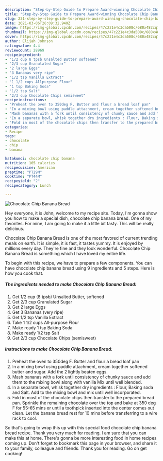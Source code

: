 ```yaml
---
description: "Step-by-Step Guide to Prepare Award-winning Chocolate Chip Banana Bread"
title: "Step-by-Step Guide to Prepare Award-winning Chocolate Chip Banana Bread"
slug: 231-step-by-step-guide-to-prepare-award-winning-chocolate-chip-banana-bread
date: 2021-03-06T20:09:32.940Z
image: https://img-global.cpcdn.com/recipes/47c221e4c3da508c/680x482cq70/chocolate-chip-banana-bread-recipe-main-photo.jpg
thumbnail: https://img-global.cpcdn.com/recipes/47c221e4c3da508c/680x482cq70/chocolate-chip-banana-bread-recipe-main-photo.jpg
cover: https://img-global.cpcdn.com/recipes/47c221e4c3da508c/680x482cq70/chocolate-chip-banana-bread-recipe-main-photo.jpg
author: Elijah Johnson
ratingvalue: 4.4
reviewcount: 28969
recipeingredient:
- "1/2 cup 8 tpsb Unsalted Butter softened"
- "2/3 cup Granulated Sugar"
- "2 large Eggs"
- "3 Bananas very ripe"
- "1/2 tsp Vanilla Extract"
- "1 1/2 cups Allpurpose Flour"
- "1 tsp Baking Soda"
- "1/2 tsp Salt"
- "2/3 cup Chocolate Chips semisweet"
recipeinstructions:
- "Preheat the oven to 350deg F. Butter and flour a bread loaf pan"
- "In a mixing bowl using paddle attachment, cream together softened butter and sugar. Add the 2 lightly beaten eggs."
- "Mash bananas with a fork until consistency of chunky sauce and add them to the mixing bowl along with vanilla Mix until well blended."
- "In a separate bowl, whisk together dry ingredients : Flour, Baking soda and Salt. Add to the mixing bowl and mix until well incorporated."
- "Fold in most of the chocolate chips then transfer to the prepared bread pan. Sprinkle the remaining chocolate over the top and bake at 350 deg F for 55-65 mins or until a toothpick inserted into the center comes out clean. Let the banana bread rest for 10 mins before transferring to a wire rack to cool."
categories:
- Recipe
tags:
- chocolate
- chip
- banana

katakunci: chocolate chip banana 
nutrition: 105 calories
recipecuisine: American
preptime: "PT29M"
cooktime: "PT44M"
recipeyield: "2"
recipecategory: Lunch

---
```



![Chocolate Chip Banana Bread](https://img-global.cpcdn.com/recipes/47c221e4c3da508c/680x482cq70/chocolate-chip-banana-bread-recipe-main-photo.jpg)

Hey everyone, it is John, welcome to my recipe site. Today, I'm gonna show you how to make a special dish, chocolate chip banana bread. One of my favorites. For mine, I am going to make it a little bit tasty. This will be really delicious.



Chocolate Chip Banana Bread is one of the most favored of current trending meals on earth. It is simple, it is fast, it tastes yummy. It is enjoyed by millions every day. They're fine and they look wonderful. Chocolate Chip Banana Bread is something which I have loved my entire life.


To begin with this recipe, we have to prepare a few components. You can have chocolate chip banana bread using 9 ingredients and 5 steps. Here is how you cook that.

<!--inarticleads1-->

##### The ingredients needed to make Chocolate Chip Banana Bread:

1. Get 1/2 cup (8 tpsb) Unsalted Butter, softened
1. Get 2/3 cup Granulated Sugar
1. Get 2 large Eggs
1. Get 3 Bananas (very ripe)
1. Get 1/2 tsp Vanilla Extract
1. Take 1 1/2 cups All-purpose Flour
1. Make ready 1 tsp Baking Soda
1. Make ready 1/2 tsp Salt
1. Get 2/3 cup Chocolate Chips (semisweet)




<!--inarticleads2-->

##### Instructions to make Chocolate Chip Banana Bread:

1. Preheat the oven to 350deg F. Butter and flour a bread loaf pan
1. In a mixing bowl using paddle attachment, cream together softened butter and sugar. Add the 2 lightly beaten eggs.
1. Mash bananas with a fork until consistency of chunky sauce and add them to the mixing bowl along with vanilla Mix until well blended.
1. In a separate bowl, whisk together dry ingredients : Flour, Baking soda and Salt. Add to the mixing bowl and mix until well incorporated.
1. Fold in most of the chocolate chips then transfer to the prepared bread pan. Sprinkle the remaining chocolate over the top and bake at 350 deg F for 55-65 mins or until a toothpick inserted into the center comes out clean. Let the banana bread rest for 10 mins before transferring to a wire rack to cool.




So that's going to wrap this up with this special food chocolate chip banana bread recipe. Thank you very much for reading. I am sure that you can make this at home. There's gonna be more interesting food in home recipes coming up. Don't forget to bookmark this page in your browser, and share it to your family, colleague and friends. Thank you for reading. Go on get cooking!
